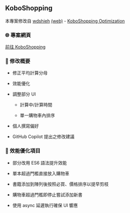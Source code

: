 ## KoboShopping

本專案修改自 [wdshieh](https://github.com/wdshieh) [(web)](https://wdshieh.github.io) - [KoboShopping Optimization](https://wdshieh.github.io/KoboShopping.html)

### 🌐 專案網頁

[前往 KoboShopping](https://kevin823lin.github.io/KoboShopping/KoboShopping.html)

### 📝 修改概要

* 修正平均計算分母

* 效能優化

* 調整部分 UI

    * 計算中/計算時間

    * 單一購物車內排序

* 個人撰寫偏好

* GitHub Copilot 提出之修改建議

### 🚀 效能優化項目

* 部分改用 ES6 語法提升效能

* 單本超過門檻直接放入購物車

* 書籍添加到陣列後按照必買、價格排序以提早剪枝

* 購物車超過門檻即停止嘗試添加新書

* 使用 async 延遲執行確保 UI 響應
